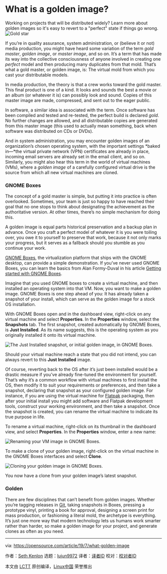 [#]: collector: (lujun9972)
[#]: translator: (wxy)
[#]: reviewer: ( )
[#]: publisher: ( )
[#]: url: ( )
[#]: subject: (What is a golden image?)
[#]: via: (https://opensource.com/article/19/7/what-golden-image)
[#]: author: (Seth Kenlon https://opensource.com/users/seth)

What is a golden image?
======
Working on projects that will be distributed widely? Learn more about
golden images so it's easy to revert to a "perfect" state if things go
wrong.
![Gold star][1]

If you’re in quality assurance, system administration, or (believe it or not) media production, you might have heard some variation of the term _gold master_, _golden image_, or _master image_, and so on. It’s a term that has made its way into the collective consciousness of anyone involved in creating one _perfect_ model and then producing many duplicates from that mold. That’s what a gold master, or golden image, is: The virtual mold from which you cast your distributable models.

In media production, the theory is that a crew works toward the gold master. This final product is one of a kind. It looks and sounds the best a movie or an album (or whatever it is) can possibly look and sound. Copies of this master image are made, compressed, and sent out to the eager public.

In software, a similar idea is associated with the term. Once software has been compiled and tested and re-tested, the perfect build is declared _gold_. No further changes are allowed, and all distributable copies are generated from this master image (this used to actually mean something, back when software was distributed on CDs or DVDs).

And in system administration, you may encounter golden images of an organization’s chosen operating system, with the important settings *baked in—*the virtual private network (VPN) certificates are already in place, incoming email servers are already set in the email client, and so on. Similarly, you might also hear this term in the world of virtual machines (VMs), where a _golden image_ of a carefully configured virtual drive is the source from which all new virtual machines are cloned.

### GNOME Boxes

The concept of a gold master is simple, but putting it into practice is often overlooked. Sometimes, your team is just so happy to have reached their goal that no one stops to think about designating the achievement as the authoritative version. At other times, there’s no simple mechanism for doing this.

A golden image is equal parts historical preservation and a backup plan in advance. Once you craft a perfect model of whatever it is you were toiling over, you owe it to yourself to preserve that work, because it not only marks your progress, but it serves as a fallback should you stumble as you continue your work.

[GNOME Boxes][2], the virtualization platform that ships with the GNOME desktop, can provide a simple demonstration. If you’ve never used GNOME Boxes, you can learn the basics from Alan Formy-Duval in his article [Getting started with GNOME Boxes][3].

Imagine that you used GNOME boxes to create a virtual machine, and then installed an operating system into that VM. Now, you want to make a golden image. GNOME Boxes is one step ahead of you: It has already taken a snapshot of your install, which can serve as the golden image for a stock OS installation.

With GNOME Boxes open and in the dashboard view, right-click on any virtual machine and select **Properties**. In the **Properties** window, select the **Snapshots** tab. The first snapshot, created automatically by GNOME Boxes, is **Just Installed**. As its name suggests, this is the operating system as you originally installed it onto its virtual machine.

![The Just Installed snapshot, or initial golden image, in GNOME Boxes.][4]

Should your virtual machine reach a state that you did not intend, you can always revert to this **Just Installed** image.

Of course, reverting back to the OS after it’s just been installed would be a drastic measure if you’ve already fine-tuned the environment for yourself. That’s why it’s a common workflow with virtual machines to first install the OS, then modify it to suit your requirements or preferences, and then take a snapshot, declaring that snapshot as your configured golden image. For instance, if you are using the virtual machine for [Flatpak][5] packaging, then after your initial install you might add software and Flatpak development tools, construct your working environment, and then take a snapshot. Once the snapshot is created, you can rename the virtual machine to indicate its true purpose in life.

To rename a virtual machine, right-click on its thumbnail in the dashboard view, and select **Properties**. In the **Properties** window, enter a new name:

![Renaming your VM image in GNOME Boxes.][6]

To make a clone of your golden image, right-click on the virtual machine in the GNOME Boxes interfaces and select **Clone**.

![Cloning your golden image in GNOME Boxes.][7]

You now have a clone from your golden image’s latest snapshot.

### Golden

There are few disciplines that can’t benefit from golden images. Whether you’re tagging releases in [Git][8], taking snapshots in Boxes, pressing a prototype vinyl, printing a book for approval, designing a screen print for mass production, or fashioning a literal mold, the archetype is everything. It’s just one more way that modern technology lets us humans work smarter rather than harder, so make a golden image for your project, and generate clones as often as you need.

--------------------------------------------------------------------------------

via: https://opensource.com/article/19/7/what-golden-image

作者：[Seth Kenlon][a]
选题：[lujun9972][b]
译者：[译者ID](https://github.com/译者ID)
校对：[校对者ID](https://github.com/校对者ID)

本文由 [LCTT](https://github.com/LCTT/TranslateProject) 原创编译，[Linux中国](https://linux.cn/) 荣誉推出

[a]: https://opensource.com/users/seth
[b]: https://github.com/lujun9972
[1]: https://opensource.com/sites/default/files/styles/image-full-size/public/lead-images/origami_star_gold_best_top.jpg?itok=aEc0eutt (Gold star)
[2]: https://wiki.gnome.org/Apps/Boxes
[3]: https://opensource.com/article/19/5/getting-started-gnome-boxes-virtualization
[4]: https://opensource.com/sites/default/files/uploads/snapshots.jpg (The Just Installed snapshot, or initial golden image.)
[5]: https://opensource.com/business/16/8/flatpak
[6]: https://opensource.com/sites/default/files/uploads/boxes-rename_0.jpg (Renaming your virtual machine in GNOME Boxes.)
[7]: https://opensource.com/sites/default/files/uploads/boxes-clone.jpg (Cloning your golden image in GNOME Boxes.)
[8]: https://git-scm.com
